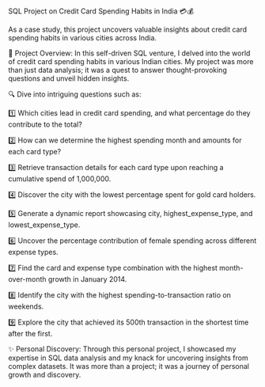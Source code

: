 SQL Project on Credit Card Spending Habits in India 💳💰

As a case study, this project uncovers valuable insights about credit card spending habits in various cities across India.

🚀 Project Overview: In this self-driven SQL venture, I delved into the world of credit card spending habits in various Indian cities. My project was more than just data analysis; it was a quest to answer thought-provoking questions and unveil hidden insights.

🔍 Dive into intriguing questions such as:

1️⃣ Which cities lead in credit card spending, and what percentage do they contribute to the total?

2️⃣ How can we determine the highest spending month and amounts for each card type?

3️⃣ Retrieve transaction details for each card type upon reaching a cumulative spend of 1,000,000.

4️⃣ Discover the city with the lowest percentage spent for gold card holders.

5️⃣ Generate a dynamic report showcasing city, highest_expense_type, and lowest_expense_type.

6️⃣ Uncover the percentage contribution of female spending across different expense types.

7️⃣ Find the card and expense type combination with the highest month-over-month growth in January 2014.

8️⃣ Identify the city with the highest spending-to-transaction ratio on weekends.

9️⃣ Explore the city that achieved its 500th transaction in the shortest time after the first.

✨ Personal Discovery: Through this personal project, I showcased my expertise in SQL data analysis and my knack for uncovering insights from complex datasets. It was more than a project; it was a journey of personal growth and discovery.

